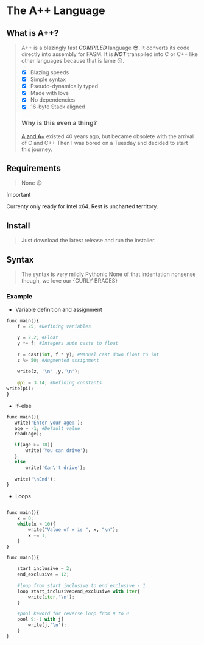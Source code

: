 
# The A++ Language

## What is A++?

> A++ is a blazingly fast ***COMPILED*** language 😎. It converts its code directly into assembly for FASM. 
> It is ***NOT*** transpiled into C or C++ like other languages because that is lame 😒.
> - [x] Blazing speeds
> - [x] Simple syntax
> - [x] Pseudo-dynamically typed
> - [x] Made with love
> - [x] No dependencies
> - [x] 16-byte Stack aligned
> ### Why is this even a thing?
> <a href='https://en.wikipedia.org/wiki/A%2B_(programming_language)'>A and A+</a> existed 40 years ago, but became obsolete with the arrival of C and C++
> Then I was bored on a Tuesday and decided to start this journey.


## Requirements
> None 😉

> [!IMPORTANT]
> Currenty only ready for Intel x64. Rest is uncharted territory.

## Install
> Just download the latest release and run the installer.


## Syntax
> The syntax is very mildly Pythonic
> None of that indentation nonsense though, we love our {CURLY BRACES}
> 
### Example
 - Variable definition and assignment
```python 
func main(){
    f = 25; #Defining variables

    y = 2.2; #Float
    y *= f; #Integers auto casts to float
    
    z = cast(int, f * y); #Manual cast down float to int
    z %= 50; #Augmented assignment
    
    write(z, '\n' ,y,'\n');
    
    @pi = 3.14; #Defining constants
write(pi);
}
```

 - If-else
 ```python
func main(){    
    write('Enter your age:');
    age = -1; #Default value
    read(age);

    if(age >= 18){
        write('You can drive');
    }
    else
        write('Can\'t drive');
    
    write('\nEnd');
}

```

- Loops
```python

func main(){
    x = 0;
    while(x < 10){
        write("Value of x is ", x, "\n");
        x += 1;
    }
}

```
```python
func main(){    

    start_inclusive = 2;
    end_exclusive = 12;
    
    #loop from start_inclusive to end_exclusive - 1
    loop start_inclusive:end_exclusive with iter{
        write(iter,'\n');
    }

    #pool keword for reverse loop from 9 to 0
    pool 9:-1 with j{
        write(j,'\n');
    }
}
```